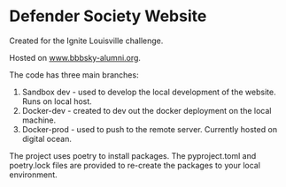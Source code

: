 # Defender Society Website

Created for the Ignite Louisville challenge.

Hosted on www.bbbsky-alumni.org.

The code has three main branches:
1. Sandbox dev - used to develop the local development 
   of the website. Runs on local host.
2. Docker-dev - created to dev out the docker deployment on the 
   local machine. 
3. Docker-prod - used to push to the remote server. Currently 
   hosted on digital ocean. 
   

The project uses poetry to install packages. The pyproject.toml
and poetry.lock files are provided to re-create the packages 
to your local environment.


